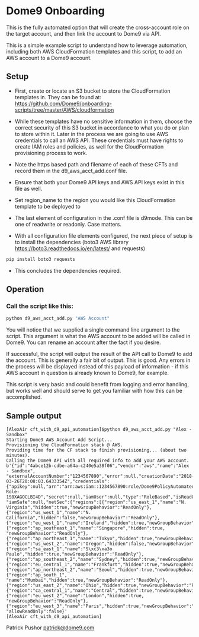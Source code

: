 # Dome9 Onboarding

This is the fully automated option that will create the cross-account role on the target account, and then link the account to Dome9 via API. 


This is a simple example script to understand how to leverage automation,
including both AWS CloudFormation templates and this script, to add an AWS
account to a Dome9 account.

## Setup

- First, create or locate an S3 bucket to store the CloudFormation templates in.
They can be found at: https://github.com/Dome9/onboarding-scripts/tree/master/AWS/cloudformation

- While these templates have no sensitive information in them, choose the correct
security of this S3 bucket in accordance to what you do or plan to store within
it.  Later in the process we are going to use AWS credentials to call an AWS
API.  These credentials must have rights to create IAM roles and policies, as
well for the CloudFormation provisioning process to work.

- Note the https based path and filename of each of these CFTs and record them in
the d9_aws_acct_add.conf file.

- Ensure that both your Dome9 API keys and AWS API keys exist in this file as
well.

- Set region_name to the region you would like this CloudFormation template to be deployed to

- The last element of configuration in the .conf file is d9mode.  This can be one
of readwrite or readonly.  Case matters.

- With all configuration file elements configured, the next piece of setup is to
install the dependencies (boto3 AWS library https://boto3.readthedocs.io/en/latest/ and requests)
```bash
pip install boto3 requests
```

- This concludes the dependencies required.

## Operation

### Call the script like this:
```bash
python d9_aws_acct_add.py "AWS Account"
```

You will notice that we supplied a single command line argument to the script.
This argument is what the AWS account to be added will be called in Dome9.  You
can rename an account after the fact if you desire.

If successful, the script will output the result of the API call to Dome9 to
add the account.  This is generally a fair bit of output.  This is good.  Any
errors in the process will be displayed instead of this payload of information -
if this AWS account in question is already known to Dome9, for example.

This script is very basic and could benefit from logging and error handling,
but works well and should serve to get you familiar with how this can be
accomplished.

## Sample output
```
[AlexAir cft_with_d9_api_automation]$python d9_aws_acct_add.py "Alex - Sandbox"
Starting Dome9 AWS Account Add Script...
Provisioning the CloudFormation stack @ AWS.
Providing time for the CF stack to finish provisioning... (about two minutes).
Calling the Dome9 API with all required info to add your AWS account.
b'{"id":"4abce12b-cdbe-a64a-c240e5a38f06","vendor":"aws","name":"Alex - Sandbox",
"externalAccountNumber":"1234567890","error":null,"creationDate":"2018-03-26T20:08:03.6433354Z","credentials":{"apikey":null,"arn":"arn:aws:iam::1234567890:role/Dome9PolicyAutomated-Role-1S0XAGOCLBI4D","secret":null,"iamUser":null,"type":"RoleBased","isReadOnly":true},
"iamSafe":null,"netSec":{"regions":[{"region":"us_east_1","name":"N. Virginia","hidden":true,"newGroupBehavior":"ReadOnly"},{"region":"us_west_1","name":"N. California","hidden":false,"newGroupBehavior":"ReadOnly"},{"region":"eu_west_1","name":"Ireland","hidden":true,"newGroupBehavior":"ReadOnly"},{"region":"ap_southeast_1","name":"Singapore","hidden":true,
"newGroupBehavior":"ReadOnly"},{"region":"ap_northeast_1","name":"Tokyo","hidden":true,"newGroupBehavior":"ReadOnly"},{"region":"us_west_2","name":"Oregon","hidden":false,"newGroupBehavior":"ReadOnly"},{"region":"sa_east_1","name":"S\xc3\xa3o Paulo","hidden":true,"newGroupBehavior":"ReadOnly"},
{"region":"ap_southeast_2","name":"Sydney","hidden":true,"newGroupBehavior":"ReadOnly"},{"region":"eu_central_1","name":"Frankfurt","hidden":true,"newGroupBehavior":"ReadOnly"},{"region":"ap_northeast_2","name":"Seoul","hidden":true,"newGroupBehavior":"ReadOnly"},{"region":"ap_south_1",
"name":"Mumbai","hidden":true,"newGroupBehavior":"ReadOnly"},{"region":"us_east_2","name":"Ohio","hidden":true,"newGroupBehavior":"ReadOnly"},
{"region":"ca_central_1","name":"Central","hidden":true,"newGroupBehavior":"ReadOnly"},{"region":"eu_west_2","name":"London","hidden":true,
"newGroupBehavior":"ReadOnly"},{"region":"eu_west_3","name":"Paris","hidden":true,"newGroupBehavior":"ReadOnly"}]},"fullProtection":false,
"allowReadOnly":false}'
[AlexAir cft_with_d9_api_automation]
```

Patrick Pushor
patrick@dome9.com
